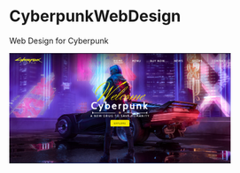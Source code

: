 # CyberpunkWebDesign
Web Design for Cyberpunk

<img src="ScreenShots/Screenshot 2022-06-09 084656.png" width="400"/>
